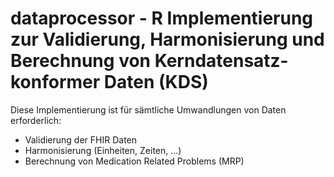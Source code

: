 # dataprocessor - R Implementierung zur Validierung, Harmonisierung und Berechnung von Kerndatensatz-konformer Daten (KDS)

Diese Implementierung ist für sämtliche Umwandlungen von Daten erforderlich:

* Validierung der FHIR Daten
* Harmonisierung (Einheiten, Zeiten, ...)
* Berechnung von Medication Related Problems (MRP)
